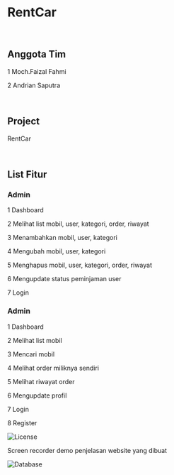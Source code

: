 <h1> RentCar</h1>
<br>
<h2>Anggota Tim</h2>
<p>1 Moch.Faizal Fahmi</p>
<p>2 Andrian Saputra</p>
<br>
<h2>Project</h2>
<p>RentCar</p>
<br>
<h2>List Fitur</h2>
<h3>Admin</h3>
<p>1 Dashboard</p>
<p>2 Melihat list mobil, user, kategori, order, riwayat</p>
<p>3 Menambahkan mobil, user, kategori</p>
<p>4 Mengubah mobil, user, kategori</p>
<p>5 Menghapus mobil, user, kategori, order, riwayat</p>
<p>6 Mengupdate status peminjaman user</p>
<p>7 Login</p>
<h3>Admin</h3>
<p>1 Dashboard</p>
<p>2 Melihat list mobil</p>
<p>3 Mencari mobil</p>
<p>4 Melihat order miliknya sendiri</p>
<p>5 Melihat riwayat order</p>
<p>6 Mengupdate profil</p>
<p>7 Login</p>
<p>8 Register</p>
<img src="https://img.shields.io/packagist/l/laravel/framework" alt="License">
<p>Screen recorder demo penjelasan website yang dibuat</p>
<img src="https://github.com/driannns/rent-car/assets/93392599/db87ea11-71a4-4786-ab0f-f2c610fc4fe5" alt="Database">
